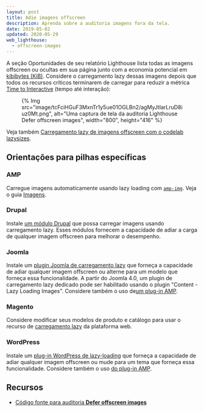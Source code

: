 ```yaml
---
layout: post
title: Adie imagens offscreen
description: Aprenda sobre a auditoria imagens fora da tela.
date: 2019-05-02
updated: 2020-05-29
web_lighthouse:
  - offscreen-images
---
```


A seção Oportunidades de seu relatório Lighthouse lista todas as imagens offscreen ou ocultas em sua página junto com a economia potencial em [kibibytes (KiB)](https://en.wikipedia.org/wiki/Kibibyte). Considere o carregamento lazy dessas imagens depois que todos os recursos críticos terminarem de carregar para reduzir a métrica [Time to Interactive](/tti/) (tempo até interação):

<figure>   {% Img src="image/tcFciHGuF3MxnTr1y5ue01OGLBn2/agMyJtIarLruD8iuz0Mt.png", alt="Uma captura de tela da auditoria Lighthouse Defer offscreen images", width="800", height="416" %}</figure>

Veja também [Carregamento lazy de imagens offscreen com o codelab lazysizes](/codelab-use-lazysizes-to-lazyload-images).

## Orientações para pilhas específicas

### AMP

Carregue imagens automaticamente usando lazy loading com [`amp-img`](https://amp.dev/documentation/components/amp-img/). Veja o guia [Imagens](https://amp.dev/documentation/guides-and-tutorials/develop/media_iframes_3p/#images).

### Drupal

Instale [um módulo Drupal](https://www.drupal.org/project/project_module?f%5B0%5D=&f%5B1%5D=&f%5B2%5D=im_vid_3%3A67&f%5B3%5D=&f%5B4%5D=sm_field_project_type%3Afull&f%5B5%5D=&f%5B6%5D=&text=%22lazy+load%22&solrsort=iss_project_release_usage+desc&op=Search) que possa carregar imagens usando carregamento lazy. Esses módulos fornecem a capacidade de adiar a carga de qualquer imagem offscreen para melhorar o desempenho.

### Joomla

Instale um [plugin Joomla de carregamento lazy](https://extensions.joomla.org/instant-search/?jed_live%5Bquery%5D=lazy%20loading) que forneça a capacidade de adiar qualquer imagem offscreen ou alterne para um modelo que forneça essa funcionalidade. A partir do Joomla 4.0, um plugin de carregamento lazy dedicado pode ser habilitado usando o plugin "Content - Lazy Loading Images". Considere também o uso de[um plug-in AMP](https://extensions.joomla.org/instant-search/?jed_live%5Bquery%5D=amp).

### Magento

Considere modificar seus modelos de produto e catálogo para usar o recurso de [carregamento lazy](/browser-level-image-lazy-loading/) da plataforma web.

### WordPress

Instale um [plug-in WordPress de lazy-loading](https://wordpress.org/plugins/search/lazy+load/) que forneça a capacidade de adiar qualquer imagem offscreen ou mude para um tema que forneça essa funcionalidade. Considere também o uso [do plug-in AMP](https://wordpress.org/plugins/amp/).

## Recursos

- [Código fonte para auditoria **Defer offscreen images**](https://github.com/GoogleChrome/lighthouse/blob/master/lighthouse-core/audits/byte-efficiency/offscreen-images.js)
